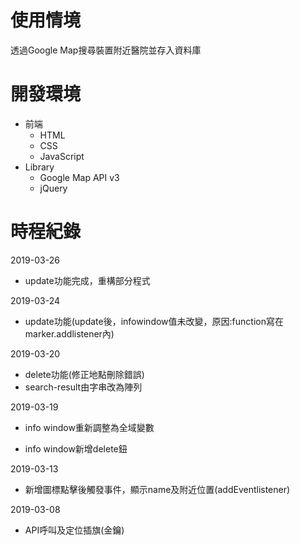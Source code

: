 # 使用情境
透過Google Map搜尋裝置附近醫院並存入資料庫
# 開發環境
- 前端
  - HTML
  - CSS
  - JavaScript
- Library
  - Google Map API v3
  - jQuery
# 時程紀錄
2019-03-26

- update功能完成，重構部分程式

2019-03-24

- update功能(update後，infowindow值未改變，原因:function寫在marker.addlistener內)

2019-03-20

- delete功能(修正地點刪除錯誤)
- search-result由字串改為陣列

2019-03-19

- info window重新調整為全域變數

- info window新增delete鈕

2019-03-13

- 新增圖標點擊後觸發事件，顯示name及附近位置(addEventlistener)

2019-03-08

- API呼叫及定位插旗(金鑰)

